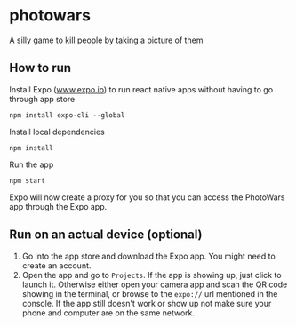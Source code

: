 # photowars
A silly game to kill people by taking a picture of them

## How to run

Install Expo (www.expo.io) to run react native apps without having to go through app store

`npm install expo-cli --global`

Install local dependencies

`npm install`

Run the app

`npm start`

Expo will now create a proxy for you so that you can access the PhotoWars app through the Expo app.

## Run on an actual device (optional)
1. Go into the app store and download the Expo app. You might need to create an account.
2. Open the app and go to `Projects`. If the app is showing up, just click to launch it. Otherwise either open your camera app and scan the QR code showing in the terminal, or browse to the `expo://` url mentioned in the console. 
If the app still doesn't work or show up not make sure your phone and computer are on the same network.
